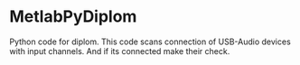 # MetlabPyDiplom
Python code for diplom. This code scans connection of USB-Audio devices with input channels. And if its connected make their check.
